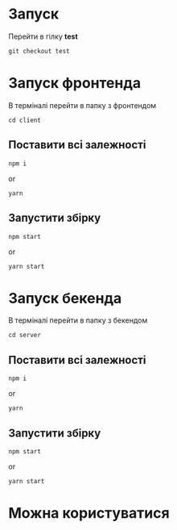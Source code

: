 # Запуск

Перейти в гілку **test**

```
git checkout test
```

# Запуск фронтенда

В терміналі перейти в папку з фронтендом 

```
cd client
```

## Поставити всі залежності 

```
npm i
```
or 

```
yarn
```

## Запустити збірку 

```
npm start
```

or

```
yarn start
```

# Запуск бекенда

В терміналі перейти в папку з бекендом 

```
cd server
```

## Поставити всі залежності 

```
npm i
```
or 

```
yarn
```

## Запустити збірку 

```
npm start
```

or

```
yarn start
```

# Можна користуватися

